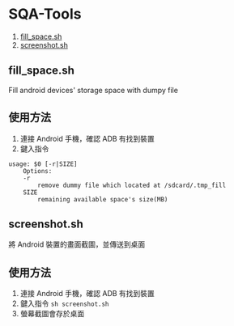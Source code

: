 SQA-Tools
===============================

1. [fill_space.sh](#fill_space.sh)
2. [screenshot.sh](#screenshot.sh)

## fill_space.sh

Fill android devices' storage space with dumpy file

使用方法
---

1. 連接 Android 手機，確認 ADB 有找到裝置
2. 鍵入指令
```
usage: $0 [-r|SIZE]
    Options:
    -r
        remove dummy file which located at /sdcard/.tmp_fill
    SIZE
        remaining available space's size(MB)
```

## screenshot.sh

將 Android 裝置的畫面截圖，並傳送到桌面

使用方法
---

1. 連接 Android 手機，確認 ADB 有找到裝置
2. 鍵入指令 `sh screenshot.sh`
3. 螢幕截圖會存於桌面
